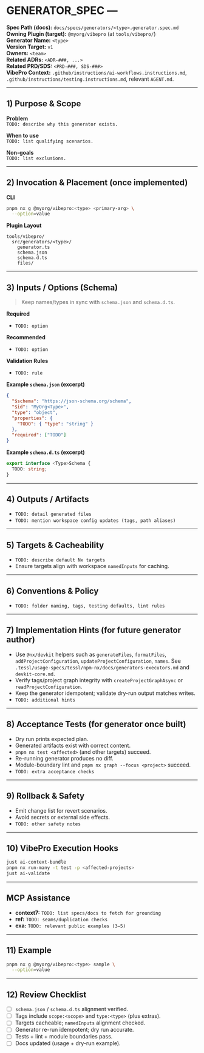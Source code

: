 # GENERATOR_SPEC — <TYPE>

**Spec Path (docs):** `docs/specs/generators/<type>.generator.spec.md`  
**Owning Plugin (target):** `@myorg/vibepro` (at `tools/vibepro/`)  
**Generator Name:** `<type>`  
**Version Target:** `v1`  
**Owners:** `<team>`  
**Related ADRs:** `<ADR-###, ...>`  
**Related PRD/SDS:** `<PRD-###, SDS-###>`  
**VibePro Context:** `.github/instructions/ai-workflows.instructions.md`, `.github/instructions/testing.instructions.md`, relevant `AGENT.md`.

---

## 1) Purpose & Scope

**Problem**  
`TODO: describe why this generator exists.`

**When to use**  
`TODO: list qualifying scenarios.`

**Non-goals**  
`TODO: list exclusions.`

---

## 2) Invocation & Placement (once implemented)

**CLI**

```bash
pnpm nx g @myorg/vibepro:<type> <primary-arg> \
  --option=value
```

**Plugin Layout**

```
tools/vibepro/
  src/generators/<type>/
    generator.ts
    schema.json
    schema.d.ts
    files/
```

---

## 3) Inputs / Options (Schema)

> Keep names/types in sync with `schema.json` and `schema.d.ts`.

**Required**

- `TODO: option`

**Recommended**

- `TODO: option`

**Validation Rules**

- `TODO: rule`

**Example `schema.json` (excerpt)**

```json
{
  "$schema": "https://json-schema.org/schema",
  "$id": "MyOrg<Type>",
  "type": "object",
  "properties": {
    "TODO": { "type": "string" }
  },
  "required": ["TODO"]
}
```

**Example `schema.d.ts` (excerpt)**

```ts
export interface <Type>Schema {
  TODO: string;
}
```

---

## 4) Outputs / Artifacts

- `TODO: detail generated files`
- `TODO: mention workspace config updates (tags, path aliases)`

---

## 5) Targets & Cacheability

- `TODO: describe default Nx targets`
- Ensure targets align with workspace `namedInputs` for caching.

---

## 6) Conventions & Policy

- `TODO: folder naming, tags, testing defaults, lint rules`

---

## 7) Implementation Hints (for future generator author)

- Use `@nx/devkit` helpers such as `generateFiles`, `formatFiles`, `addProjectConfiguration`, `updateProjectConfiguration`, `names`. See `.tessl/usage-specs/tessl/npm-nx/docs/generators-executors.md` and `devkit-core.md`.
- Verify tags/project graph integrity with `createProjectGraphAsync` or `readProjectConfiguration`.
- Keep the generator idempotent; validate dry-run output matches writes.
- `TODO: additional hints`

---

## 8) Acceptance Tests (for generator once built)

- Dry run prints expected plan.
- Generated artifacts exist with correct content.
- `pnpm nx test <affected>` (and other targets) succeed.
- Re-running generator produces no diff.
- Module-boundary lint and `pnpm nx graph --focus <project>` succeed.
- `TODO: extra acceptance checks`

---

## 9) Rollback & Safety

- Emit change list for revert scenarios.
- Avoid secrets or external side effects.
- `TODO: other safety notes`

---

## 10) VibePro Execution Hooks

```bash
just ai-context-bundle
pnpm nx run-many -t test -p <affected-projects>
just ai-validate
```

---

## MCP Assistance

- **context7:** `TODO: list specs/docs to fetch for grounding`
- **ref:** `TODO: seams/duplication checks`
- **exa:** `TODO: relevant public examples (3–5)`

---

## 11) Example

```bash
pnpm nx g @myorg/vibepro:<type> sample \
  --option=value
```

---

## 12) Review Checklist

- [ ] `schema.json` / `schema.d.ts` alignment verified.
- [ ] Tags include `scope:<scope>` and `type:<type>` (plus extras).
- [ ] Targets cacheable; `namedInputs` alignment checked.
- [ ] Generator re-run idempotent; dry run accurate.
- [ ] Tests + lint + module boundaries pass.
- [ ] Docs updated (usage + dry-run example).
